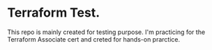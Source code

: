 # Terraform Test.

This repo is mainly created for testing purpose. I'm practicing for the Terraform Associate cert and creted for hands-on prarctice.
